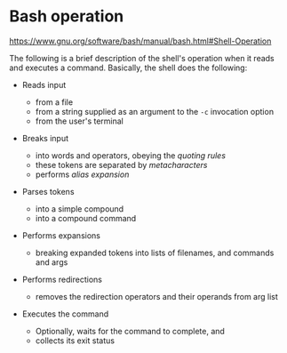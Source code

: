 # Bash operation

https://www.gnu.org/software/bash/manual/bash.html#Shell-Operation

The following is a brief description of the shell's operation when it reads and executes a command. Basically, the shell does the following:

- Reads input
  - from a file
  - from a string supplied as an argument to the `-c` invocation option
  - from the user's terminal

- Breaks input
  - into words and operators, obeying the *quoting rules*
  - these tokens are separated by *metacharacters*
  - performs *alias expansion*

- Parses tokens
  - into a simple compound
  - into a compound command

- Performs expansions
  - breaking expanded tokens into lists of filenames, and commands and args

- Performs redirections
  - removes the redirection operators and their operands from arg list

- Executes the command
  - Optionally, waits for the command to complete, and
  - collects its exit status
